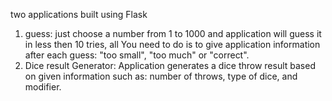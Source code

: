 two applications built using Flask

1. guess:
	just choose a number from 1 to 1000 and application will guess it in less then 10 tries, all You need to do is to give application information after each guess: "too small", "too much" or "correct".
2. Dice result Generator:
	Application generates a dice throw result based on given information such as: number of throws, type of dice, and modifier.

